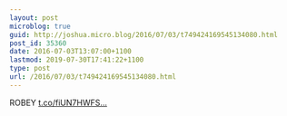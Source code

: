 ```yaml
---
layout: post
microblog: true
guid: http://joshua.micro.blog/2016/07/03/t749424169545134080.html
post_id: 35360
date: 2016-07-03T13:07:00+1100
lastmod: 2019-07-30T17:41:22+1100
type: post
url: /2016/07/03/t749424169545134080.html
---
```

ROBEY [t.co/fiUN7HWFS...](https://t.co/fiUN7HWFSo)
